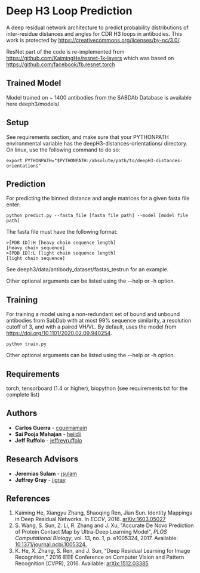 # Deep H3 Loop Prediction
A deep residual network architecture to predict probability distributions of 
inter-residue distances and angles for CDR H3 loops in antibodies. This work is protected by https://creativecommons.org/licenses/by-nc/3.0/.

ResNet part of the code is re-implemented from https://github.com/KaimingHe/resnet-1k-layers which was based on \
https://github.com/facebook/fb.resnet.torch

## Trained Model 
Model trained on ~ 1400 antibodies from the SABDAb Database is available here
deeph3/models/

## Setup
See requirements section, and make sure that your PYTHONPATH environmental 
variable has the deepH3-distances-orientations/ directory. On linux, use the
following command to do so:
```
export PYTHONPATH="$PYTHONPATH:/absolute/path/to/deepH3-distances-orientations"
```

## Prediction
For predicting the binned distance and angle matrices for a given fasta file
enter:
```
python predict.py --fasta_file [fasta file path] --model [model file path]
```
The fasta file must have the following format:
```
>[PDB ID]:H	[heavy chain sequence length]
[heavy chain sequence]
>[PDB ID]:L	[light chain sequence length]
[light chain sequence]
```
See deeph3/data/antibody_dataset/fastas_testrun for an example.

Other optional arguments can be listed using the --help or -h option.

## Training
For training a model using a non-redundant set of bound and unbound antibodies 
from SabDab with at most 99% sequence similarity, a resolution cutoff of 3, and
with a paired VH/VL. By default, uses the model from https://doi.org/10.1101/2020.02.09.940254.
```
python train.py 
```

Other optional arguments can be listed using the --help or -h option.

## Requirements
torch, tensorboard (1.4 or higher), biopython (see requirements.txt for the complete list)

## Authors
* **Carlos Guerra** - [cguerramain](https://github.com/cguerramain)
* **Sai Pooja Mahajan** - [heiidii](https://github.com/heiidii)
* **Jeff Ruffolo** - [jeffreyruffolo](https://github.com/jeffreyruffolo)

## Research Advisors
* **Jeremias Sulam** - [jsulam](https://github.com/jsulam)
* **Jeffrey Gray** - [jjgray](https://github.com/jjgray)

## References
1. Kaiming He, Xiangyu Zhang, Shaoqing Ren, Jian Sun. Identity Mappings in Deep 
   Residual Networks. In *ECCV*, 2016.
   [arXiv:1603.05027](https://arxiv.org/abs/1603.05027)
2. S. Wang, S. Sun, Z. Li, R. Zhang and J. Xu, "Accurate De Novo Prediction of 
   Protein Contact Map by Ultra-Deep Learning Model", *PLOS Computational 
   Biology*, vol. 13, no. 1, p. e1005324, 2017. Available:
   [10.1371/journal.pcbi.1005324.](https://journals.plos.org/ploscompbiol/article?id=10.1371/journal.pcbi.1005324)
3. K. He, X. Zhang, S. Ren, and J. Sun, “Deep Residual Learning for Image Recognition,” 
   2016 IEEE Conference on Computer Vision and Pattern Recognition (CVPR), 2016.
   Available: [arXix:1512.03385](https://arxiv.org/abs/1512.03385)

